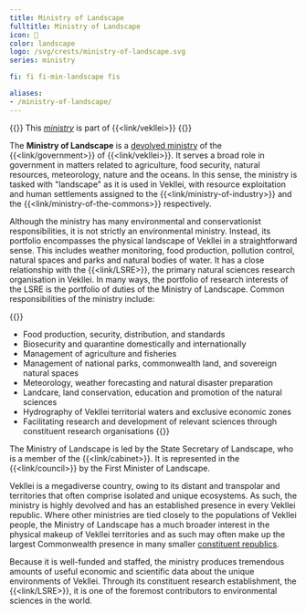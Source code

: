 ```yaml
---
title: Ministry of Landscape
fulltitle: Ministry of Landscape
icon: 🌋
color: landscape
logo: /svg/crests/ministry-of-landscape.svg
series: ministry

fi: fi fi-min-landscape fis

aliases:
- /ministry-of-landscape/
---
```

{{<note series>}}
 This *[ministry](/ministries/)* is part of {{<link/vekllei>}}
{{</note>}}

The <span class="fi fi-min-landscape fis"></span> **Ministry of Landscape** is a [devolved ministry](/ministries/) of the {{<link/government>}} of {{<link/vekllei>}}. It serves a broad role in government in matters related to agriculture, food security, natural resources, meteorology, nature and the oceans. In this sense, the ministry is tasked with "landscape" as it is used in Vekllei, with resource exploitation and human settlements assigned to the {{<link/ministry-of-industry>}} and the {{<link/ministry-of-the-commons>}} respectively.

Although the ministry has many environmental and conservationist responsibilities, it is not strictly an environmental ministry. Instead, its portfolio encompasses the physical landscape of Vekllei in a straightforward sense. This includes weather monitoring, food production, pollution control, natural spaces and parks and natural bodies of water. It has a close relationship with the {{<link/LSRE>}}, the primary natural sciences research organisation in Vekllei. In many ways, the portfolio of research interests of the LSRE is the portfolio of duties of the Ministry of Landscape. Common responsibilities of the ministry include:

{{<note>}}
* Food production, security, distribution, and standards
* Biosecurity and quarantine domestically and internationally
* Management of agriculture and fisheries
* Management of national parks, commonwealth land, and sovereign natural spaces
* Meteorology, weather forecasting and natural disaster preparation
* Landcare, land conservation, education and promotion of the natural sciences
* Hydrography of Vekllei territorial waters and exclusive economic zones
* Facilitating research and development of relevant sciences through constituent research organisations
{{</note>}}

The Ministry of Landscape is led by the State Secretary of Landscape, who is a member of the {{<link/cabinet>}}. It is represented in the {{<link/council>}} by the First Minister of Landscape.

Vekllei is a megadiverse country, owing to its distant and transpolar and territories that often comprise isolated and unique ecosystems. As such, the ministry is highly devolved and has an established presence in every Vekllei republic. Where other ministries are tied closely to the populations of Vekllei people, the Ministry of Landscape has a much broader interest in the physical makeup of Vekllei territories and as such may often make up the largest Commonwealth presence in many smaller [constituent republics](/republics/).

Because it is well-funded and staffed, the ministry produces tremendous amounts of useful economic and scientific data about the unique environments of Vekllei. Through its constituent research establishment, the {{<link/LSRE>}}, it is one of the foremost contributors to environmental sciences in the world.